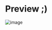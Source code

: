 # Preview ;)

![image](https://github.com/digismiths-club/gsap-practice/assets/117354227/c8e89486-1dc0-4e34-8568-a7c280c654ef)

